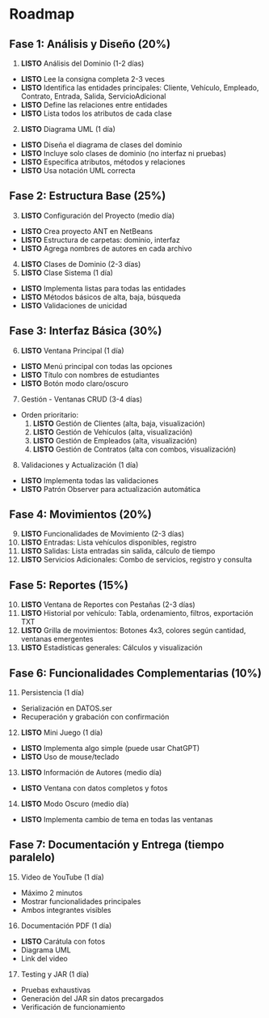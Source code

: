 # Roadmap

## Fase 1: Análisis y Diseño (20%)

1. **LISTO** Análisis del Dominio (1-2 días)

- **LISTO** Lee la consigna completa 2-3 veces
- **LISTO** Identifica las entidades principales: Cliente, Vehículo, Empleado, Contrato, Entrada, Salida, ServicioAdicional
- **LISTO** Define las relaciones entre entidades
- **LISTO** Lista todos los atributos de cada clase

2. **LISTO** Diagrama UML (1 día)

- **LISTO** Diseña el diagrama de clases del dominio
- **LISTO** Incluye solo clases de dominio (no interfaz ni pruebas)
- **LISTO** Especifica atributos, métodos y relaciones
- **LISTO** Usa notación UML correcta

## Fase 2: Estructura Base (25%)

3. **LISTO** Configuración del Proyecto (medio día)

- **LISTO** Crea proyecto ANT en NetBeans
- **LISTO** Estructura de carpetas: dominio, interfaz
- **LISTO** Agrega nombres de autores en cada archivo

4. **LISTO** Clases de Dominio (2-3 días)
5. **LISTO** Clase Sistema (1 día)

- **LISTO** Implementa listas para todas las entidades
- **LISTO** Métodos básicos de alta, baja, búsqueda
- **LISTO** Validaciones de unicidad

## Fase 3: Interfaz Básica (30%)

6. **LISTO** Ventana Principal (1 día)

- **LISTO** Menú principal con todas las opciones
- **LISTO** Título con nombres de estudiantes
- **LISTO** Botón modo claro/oscuro

7. Gestión - Ventanas CRUD (3-4 días)

- Orden prioritario:
  1. **LISTO** Gestión de Clientes (alta, baja, visualización)
  2. **LISTO** Gestión de Vehículos (alta, visualización)
  3. **LISTO** Gestión de Empleados (alta, visualización)
  4. **LISTO** Gestión de Contratos (alta con combos, visualización)

8. Validaciones y Actualización (1 día)

- **LISTO** Implementa todas las validaciones
- **LISTO** Patrón Observer para actualización automática

## Fase 4: Movimientos (20%)

9. **LISTO** Funcionalidades de Movimiento (2-3 días)
1. **LISTO** Entradas: Lista vehículos disponibles, registro
1. **LISTO** Salidas: Lista entradas sin salida, cálculo de tiempo
1. **LISTO** Servicios Adicionales: Combo de servicios, registro y consulta

## Fase 5: Reportes (15%)

10. **LISTO** Ventana de Reportes con Pestañas (2-3 días)
1. **LISTO** Historial por vehículo: Tabla, ordenamiento, filtros, exportación TXT
1. **LISTO** Grilla de movimientos: Botones 4x3, colores según cantidad, ventanas emergentes
1. **LISTO** Estadísticas generales: Cálculos y visualización

## Fase 6: Funcionalidades Complementarias (10%)

11. Persistencia (1 día)

- Serialización en DATOS.ser
- Recuperación y grabación con confirmación

12. **LISTO** Mini Juego (1 día)

- **LISTO** Implementa algo simple (puede usar ChatGPT)
- **LISTO** Uso de mouse/teclado

13. **LISTO** Información de Autores (medio día)

- **LISTO** Ventana con datos completos y fotos

14. **LISTO** Modo Oscuro (medio día)

- **LISTO** Implementa cambio de tema en todas las ventanas

## Fase 7: Documentación y Entrega (tiempo paralelo)

15. Video de YouTube (1 día)

- Máximo 2 minutos
- Mostrar funcionalidades principales
- Ambos integrantes visibles

16. Documentación PDF (1 día)

- **LISTO** Carátula con fotos
- Diagrama UML
- Link del video

17. Testing y JAR (1 día)

- Pruebas exhaustivas
- Generación del JAR sin datos precargados
- Verificación de funcionamiento
